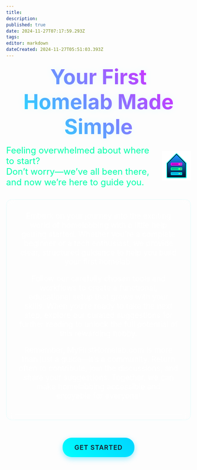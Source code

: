 ```yaml
---
title: 
description: 
published: true
date: 2024-11-27T07:17:59.293Z
tags: 
editor: markdown
dateCreated: 2024-11-27T05:51:03.393Z
---
```


<h1 style="text-align: center; font-size: 3.5rem; margin: 1rem 0; background: linear-gradient(45deg, #00ffff, #ff00ff); -webkit-background-clip: text; background-clip: text; color: transparent; text-shadow: 0 0 20px rgba(0, 255, 255, 0.1);">
    Your First Homelab Made Simple
</h1>

<div style="display: flex; align-items: center; justify-content: center; gap: 20px;">
  <!-- Text Section -->
  <div style="font-size: 1.5rem; color: #00ffaa;">
    <p style="margin: 0; text-align: left;">
      Feeling overwhelmed about where to start?<br>
      Don’t worry—we’ve all been there, and now we’re here to guide you.
    </p>
  </div>

  <!-- Logo Section -->
  <div>
    <img src="/logo.png" alt="Home Server Logo" width="150" />
  </div>
</div>



<div style="text-align: center; margin: 0 auto; max-width: 900px; padding: 2rem; border-radius: 15px; backdrop-filter: blur(10px); border: 1px solid rgba(0, 255, 255, 0.1); color: #fff; margin-top: 2rem; font-size: 1.3rem;">
    Embark on your journey into the exciting world of homelabbing with a little help getting started. Whether you’re a complete beginner or a tech enthusiast, we provide clear, structured guidance to help you build your first homelab.

Follow our carefully chosen tools and workflows to create a functional, educational setup that grows with your skills. When you’re ready to take the next step, explore our curated suggestions for further reading to unlock the full potential of this rewarding hobby.

Remember, <span>MyFirstHomelab.com</span> is more than just a guide—it’s a community. Return often to contribute, join the discussions, and share your suggestions. Together, we can make homelabbing accessible and enjoyable for everyone!
</div>

<div style="display: flex; gap: 1.5rem; justify-content: center; margin-top: 3rem;">
    <a href="/en/Hardware" style="padding: 1rem 2rem; font-size: 1.1rem; font-weight: 600; text-decoration: none; border-radius: 25px; text-transform: uppercase; letter-spacing: 1px; background: linear-gradient(45deg, #00ffff, #00d4ff); color: #1a1a2e; box-shadow: 0 5px 15px rgba(0, 212, 255, 0.4); transition: all 0.3s ease;">
        Get Started
    </a>
</div>
